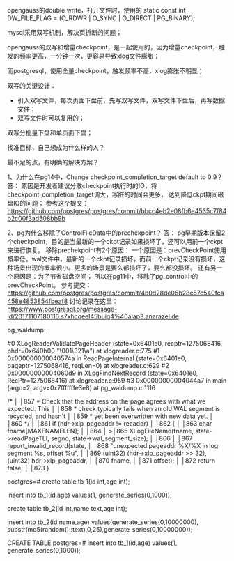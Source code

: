opengauss的double write，打开文件时，使用的 static const int DW_FILE_FLAG = (O_RDWR | O_SYNC | O_DIRECT | PG_BINARY);

mysql采用双写机制，解决页折断的问题；

opengauss的双写和增量checkpoint，是一起使用的，因为增量checkpoint，触发的频率更高，一分钟一次，更容易导致xlog文件膨胀；

而postgresql，使用全量checkpoint，触发频率不高，xlog膨胀不明显；

双写的关键设计：

- 引入双写文件，每次页面下盘前，先写双写文件，双写文件下盘后，再写数据文件；
- 双写文件时可以复用的；

双写分批量下盘和单页面下盘；

找准目标，自己想成为什么样的人？

最不足的点，有明确的解决方案？

1、为什么在pg14中，Change checkpoint_completion_target default to 0.9？
答：
原因是开发者建议分散checkpoint执行时的IO，将checkpoint_completion_target调大，写脏的时间会更多，
达到降低ckpt期间磁盘IO的问题；
参考这个提交：
https://github.com/postgres/postgres/commit/bbcc4eb2e08fb6e4535c7f84b2c00f3ad508bb9b

2、pg为什么移除了ControlFileData中的prechekpoint？
答：
pg早期版本保留2个checkpoint，目的是当最新的一个ckpt记录如果损坏了，还可以用前一个ckpt来进行恢复。
移除prechekpoint有2个原因：
一个原因是：prevCheckPoint使用概率低。wal文件中，最新的一个ckpt记录损坏，而前一个ckpt记录没有损坏，这种场景出现的概率很小。更多的场景是要么都损坏了，要么都没损坏。
还有另一个原因是：为了节省磁盘空间；
所以在pg11中，移除了pg_control中的prevCheckPoint。
参考提交：https://github.com/postgres/postgres/commit/4b0d28de06b28e57c540fca458e4853854fbeaf8
讨论记录在这里：https://www.postgresql.org/message-id/20171107180116.s7xhcqeel45buiq4%40alap3.anarazel.de

pg_waldump:

#0  XLogReaderValidatePageHeader (state=0x6401e0, recptr=1275068416, phdr=0x640b00 "\001\321\a") at xlogreader.c:775
#1  0x000000000040574a in ReadPageInternal (state=0x6401e0, pageptr=1275068416, reqLen=0) at xlogreader.c:629
#2  0x00000000004060d9 in XLogFindNextRecord (state=0x6401e0, RecPtr=1275068416) at xlogreader.c:959
#3  0x00000000004044a7 in main (argc=2, argv=0x7fffffffe3e8) at pg_waldump.c:1116

/*                                                                                                                                                                        │   │857              * Check that the address on the page agrees with what we expected. This                                                                                                  │   │858              * check typically fails when an old WAL segment is recycled, and hasn't                                                                                                  │   │859              * yet been overwritten with new data yet.                                                                                                                                │   │860              */                                                                                                                                                                       │   │861             if (hdr->xlp_pageaddr != recaddr)                                                                                                                                         │   │862             {                                                                                                                                                                         │   │863                     char            fname[MAXFNAMELEN];                                                                                                                               │   │864                                                                                                                                                                                       │  >│865                     XLogFileName(fname, state->readPageTLI, segno, state->wal_segment_size);                                                                                          │   │866                                                                                                                                                                                       │   │867                     report_invalid_record(state,                                                                                                                                      │   │868                                                               "unexpected pageaddr %X/%X in log segment %s, offset %u",                                                               │   │869                                                               (uint32) (hdr->xlp_pageaddr >> 32), (uint32) hdr->xlp_pageaddr,                                                         │   │870                                                               fname,                                                                                                                  │   │871                                                               offset);                                                                                                                │   │872                     return false;                                                                                                                                                     │   │873             }                

postgres=# create table tb_1(id int,age int);

insert into tb_1(id,age) values(1, generate_series(0,1000));

create table tb_2(id int,name text,age int);

insert into tb_2(id,name,age) values(generate_series(0,10000000), substr(md5(random()::text),0,25),generate_series(0,10000000));

CREATE TABLE
postgres=# insert into tb_1(id,age) values(1, generate_series(0,1000));